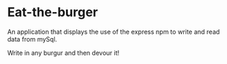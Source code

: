 # Eat-the-burger

An application that displays the use of the express npm to write and read data from mySql.

Write in any burgur and then devour it!
